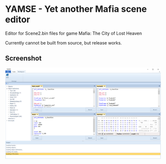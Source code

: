 # YAMSE - Yet another Mafia scene editor

Editor for Scene2.bin files for game Mafia: The City of Lost Heaven

Currently cannot be built from source, but release works.

## Screenshot
![Opened scene2 file](/screenshots/main_screen.png)
